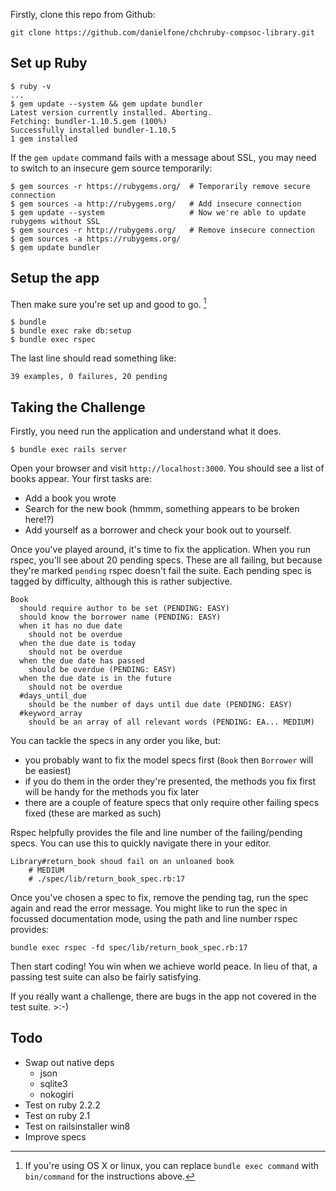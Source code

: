 Firstly, clone this repo from Github:

    git clone https://github.com/danielfone/chchruby-compsoc-library.git

## Set up Ruby

    $ ruby -v
    ...
    $ gem update --system && gem update bundler
    Latest version currently installed. Aborting.
    Fetching: bundler-1.10.5.gem (100%)
    Successfully installed bundler-1.10.5
    1 gem installed

If the `gem update` command fails with a message about SSL, you may need to switch to an insecure gem source temporarily:

    $ gem sources -r https://rubygems.org/  # Temporarily remove secure connection
    $ gem sources -a http://rubygems.org/   # Add insecure connection
    $ gem update --system                   # Now we're able to update rubygems without SSL
    $ gem sources -r http://rubygems.org/   # Remove insecure connection
    $ gem sources -a https://rubygems.org/
    $ gem update bundler

## Setup the app

Then make sure you're set up and good to go. [^1]

    $ bundle
    $ bundle exec rake db:setup
    $ bundle exec rspec

The last line should read something like:

    39 examples, 0 failures, 20 pending

## Taking the Challenge

Firstly, you need run the application and understand what it does.

    $ bundle exec rails server

Open your browser and visit `http://localhost:3000`. You should see a list of books appear. Your first tasks are:

  * Add a book you wrote
  * Search for the new book (hmmm, something appears to be broken here!?)
  * Add yourself as a borrower and check your book out to yourself.

Once you've played around, it's time to fix the application. When you run rspec, you'll see about 20 pending specs. These are all failing, but because they're marked `pending` rspec doesn't fail the suite. Each pending spec is tagged by difficulty, although this is rather subjective.

    Book
      should require author to be set (PENDING: EASY)
      should know the borrower name (PENDING: EASY)
      when it has no due date
        should not be overdue
      when the due date is today
        should not be overdue
      when the due date has passed
        should be overdue (PENDING: EASY)
      when the due date is in the future
        should not be overdue
      #days_until_due
        should be the number of days until due date (PENDING: EASY)
      #keyword_array
        should be an array of all relevant words (PENDING: EA... MEDIUM)

You can tackle the specs in any order you like, but:

  * you probably want to fix the model specs first (`Book` then `Borrower` will be easiest)
  * if you do them in the order they're presented, the methods you fix first will be handy for the methods you fix later
  * there are a couple of feature specs that only require other failing specs fixed (these are marked as such)

Rspec helpfully provides the file and line number of the failing/pending specs. You can use this to quickly navigate there in your editor.

    Library#return_book shoud fail on an unloaned book
        # MEDIUM
        # ./spec/lib/return_book_spec.rb:17

Once you've chosen a spec to fix, remove the pending tag, run the spec again and read the error message. You might like to run the spec in focussed documentation mode, using the path and line number rspec provides:

    bundle exec rspec -fd spec/lib/return_book_spec.rb:17

Then start coding! You win when we achieve world peace. In lieu of that, a passing test suite can also be fairly satisfying.

If you really want a challenge, there are bugs in the app not covered in the test suite. >:-)

[^1]: If you're using OS X or linux, you can replace `bundle exec command` with `bin/command` for the instructions above.

## Todo

- Swap out native deps
  * json
  * sqlite3
  * nokogiri
- Test on ruby 2.2.2
- Test on ruby 2.1
- Test on railsinstaller win8
- Improve specs

